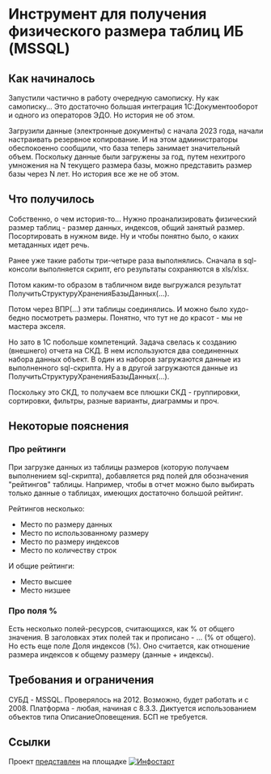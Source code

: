 # Инструмент для получения физического размера таблиц ИБ (MSSQL)

## Как начиналось
Запустили частично в работу очередную самописку. Ну как самописку... Это достаточно большая интеграция 1С:Документооборот и одного из операторов ЭДО. Но история не об этом.

Загрузили данные (электронные документы) с начала 2023 года, начали настраивать резервное копирование. И на этом администраторы обеспокоенно сообщили, что база теперь занимает значительный объем. Поскольку данные были загружены за год, путем нехитрого умножения на N текущего размера базы, можно представить размер базы через N лет. Но история все же не об этом.

## Что получилось
Собственно, о чем история-то...
Нужно проанализировать физический размер таблиц - размер данных, индексов, общий занятый размер. Посортировать в нужном виде. Ну и чтобы понятно было, о каких метаданных идет речь.

Ранее уже такие работы три-четыре раза выполнялись.
Сначала в sql-консоли выполняется скрипт, его результаты сохраняются в xls/xlsx.

 

Потом каким-то образом в табличном виде выгружался результат ПолучитьСтруктуруХраненияБазыДанных(...).

Потом через ВПР(...) эти таблицы соединялись. И можно было худо-бедно посмотреть размеры.
Понятно, что тут не до красот - мы не мастера экселя.

Но зато в 1С побольше компетенций.
Задача свелась к созданию (внешнего) отчета на СКД. В нем используются два соединенных набора данных объект. В один из наборов загружаются данные из выполненного sql-скрипта. Ну а в другой загружаются данные из ПолучитьСтруктуруХраненияБазыДанных(...).

Поскольку это СКД, то получаем все плюшки СКД - группировки, сортировки, фильтры, разные варианты, диаграммы и проч.

## Некоторые пояснения
### Про рейтинги
При загрузке данных из таблицы размеров (которую получаем выполнением sql-скрипта), добавляется ряд полей для обозначения "рейтингов" таблицы. Например, чтобы в отчет можно было выбирать только данные о таблицах, имеющих достаточно большой рейтинг.

Рейтингов несколько:
* Место по размеру данных
* Место по использованному размеру
* Место по размеру индексов
* Место по количеству строк

И общие рейтинги:
* Место высшее
* Место низшее

### Про поля %
Есть несколько полей-ресурсов, считающихся, как % от общего значения. В заголовках этих полей так и прописано - ... (% от общего).
Но есть еще поле Доля индексов (%). Оно считается, как отношение размера индексов к общему размеру (данные + индексы).

## Требования и ограничения
СУБД - MSSQL. Проверялось на 2012. Возможно, будет работать и с 2008.
Платформа - любая, начиная с 8.3.3. Диктуется использованием объектов типа ОписаниеОповещения.
БСП не требуется.

## Ссылки
Проект [представлен](https://infostart.ru/1c/tools/2011192/) на площадке [![Инфостарт](https://infostart.ru/bitrix/templates/sandbox_empty/assets/tpl/abo/img/logo.svg)](https://infostart.ru/)

